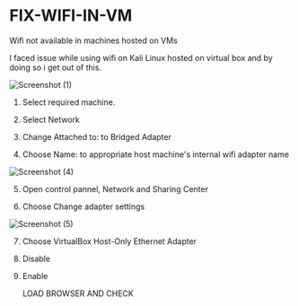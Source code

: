 # FIX-WIFI-IN-VM
Wifi not available in machines hosted on VMs

I faced issue while using wifi on Kali Linux hosted on virtual box and by doing so i get out of this.

![Screenshot (1)](https://user-images.githubusercontent.com/70329325/218054926-dd1da7ef-be1c-429a-bf78-c9caaa49cdb5.png)

1. Select required machine.

2. Select Network

3. Change Attached to: to Bridged Adapter

4. Choose Name: to appropriate host machine's internal wifi adapter name


![Screenshot (4)](https://user-images.githubusercontent.com/70329325/218055429-426f2c01-d5de-4449-bfec-7e70757dac06.png)

5. Open control pannel, Network and Sharing Center

6. Choose Change adapter settings


![Screenshot (5)](https://user-images.githubusercontent.com/70329325/218055443-77bee9ea-cdc0-4972-a0c9-337cd057b432.png)

7. Choose VirtualBox Host-Only Ethernet Adapter

8. Disable

9. Enable


   LOAD BROWSER AND CHECK
